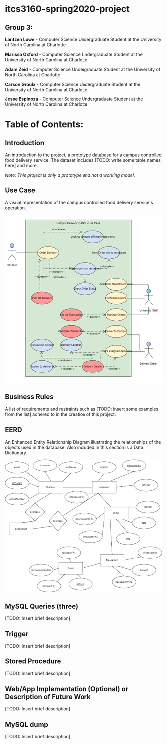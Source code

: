 # itcs3160-spring2020-project

## Group 3:
<p><b>Lantzen Lowe</b> - Computer Science Undergraduate Student at the University of North Carolina at Charlotte
<p><b>Marissa Oxford</b> - Computer Science Undergraduate Student at the University of North Carolina at Charlotte
<p><b>Adam Zeid</b> - Computer Science Undergraduate Student at the University of North Carolina at Charlotte
<p><b>Carson Groulx</b> - Computer Science Undergraduate Student at the University of North Carolina at Charlotte
<p><b>Jesse Espinoza</b> - Computer Science Undergraduate Student at the University of North Carolina at Charlotte

# Table of Contents:

## Introduction
<p>An introduction to the project, a prototype database for a campus controlled food delivery service. The dataset includes [TODO: write some table names here] and more.
  
<i>Note: This project is only a prototype and not a working model.</i>

## Use Case
<p>A visual representation of the campus controlled food delivery service's operation.

![](Use%20Case%20Diagram.png)

## Business Rules
<p>A list of requirements and restraints such as [TODO: insert some examples from the list] adhered to in the creation of this project.

## EERD
<p>An Enhanced Entity Relationship Diagram illustrating the relationships of the objects used in the database. Also included in this section is a Data Dictionary.
  
![](Deliverable2%20Diagram.png)

## MySQL Queries (three)
<p>[TODO: Insert brief description]

## Trigger
<p>[TODO: Insert brief description]

## Stored Procedure
<p>[TODO: Insert brief description]

## Web/App Implementation (Optional) or Description of Future Work
<p>[TODO: Insert brief description]

## MySQL dump
<p>[TODO: Insert brief description]

